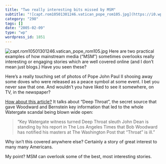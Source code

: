 ```yaml
---
title: "Two really interesting bits missed by MSM"
subtitle: "![capt.rom10501301246.vatican_pope_rom105.jpg](https://i0.wp.com/s3.media.squarespace.com/production..."
category: "298"
tags: []
date: "2005-02-09"
type: "wp"
wordpress_id: 1851
---
```

![capt.rom10501301246.vatican_pope_rom105.jpg](https://i0.wp.com/s3.media.squarespace.com/production/1075723/12829350/weblogs/shirtfront/capt.rom10501301246.vatican_pope_rom105.jpg?w=584)
Here are two practical examples of how mainstream media (“MSM”) sometimes overlooks really interesting or engaging stories which are well covered online (and I don’t mean just blogs.) Have you seen these?

Here’s a really touching set of photos of Pope John Paul II shooing away some doves who were released as a peace symbol at some event. I bet you never saw that one. And wouldn’t you have liked to see it somewhere, on TV, in the newspaper? 

[How about this article?](http://www.msnbc.msn.com/id/6844293/) It talks about “Deep Throat”, the secret source that gave Woodward and Bernstein key information that led to the whole Watergate scandal being blown wide open: 

> “Key Watergate witness turned Deep Throat sleuth John Dean is standing by his report in The Los Angeles Times that Bob Woodward has notified his masters at The Washington Post that “Throat” is ill.”

Why isn’t this covered anywhere else? Certainly a story of great interest to many many Americans.

My point? MSM can overlook some of the best, most interesting stories.